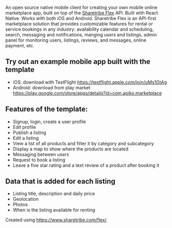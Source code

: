 An open source native mobile client for creating your own mobile online marketplace app, built on top of the [Sharetribe Flex](https://www.sharetribe.com/flex/) API. Built with React Native. Works with both iOS and Android.
Sharetribe Flex is an API-first marketplace solution that provides customizable features for rental or service bookings in any industry: availability calendar and scheduling, search, messaging and notifications, manging users and listings, admin panel for monitoring users, listings, reviews, and messages, online payment, etc.

## Try out an example mobile app built with the template

- iOS: download with TestFlight https://testflight.apple.com/join/uMs1GtAg
- Android: download from play market https://play.google.com/store/apps/details?id=com.apiko.marketplace 


## Features of the template:

- Signup, login, create a user profile
- Edit profile
- Publish a listing
- Edit a listing
- View a list of all products and filter it by category and subcategory
- Display a map to show where the products are located
- Messaging between users
- Request to book a listing
- Leave a five star rating and a text review of a product after booking it

## Data that is added for each listing

- Listing title, description and daily price
- Geolocation
- Photos
- When is the listing available for renting

Created using https://www.sharetribe.com/flex/
